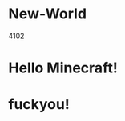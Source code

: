 # New-World
<!DOCTYPE html>
<html lang="en">
    <head>
        4102<meta charset="UTF-8">
        <title>Document</title>
    </head>
    <body>
      <h1>Hello Minecraft!</h1>
      <h1>fuckyou!</h1>
    </body>
</html>
